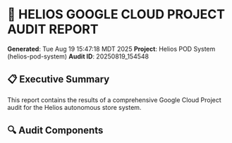 # 🚀 HELIOS GOOGLE CLOUD PROJECT AUDIT REPORT

**Generated**: Tue Aug 19 15:47:18 MDT 2025
**Project**: Helios POD System (helios-pod-system)
**Audit ID**: 20250819_154548

## 📋 Executive Summary

This report contains the results of a comprehensive Google Cloud Project audit for the Helios autonomous store system.

## 🔍 Audit Components


